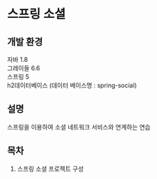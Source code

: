 # 스프링 소셜

## 개발 환경

자바 1.8  
그레이들 6.6  
스프링 5  
h2데이터베이스 (데이터 베이스명 : spring-social)

## 설명

스프링을 이용하여 소셜 네트워크 서비스와 연계하는 연습

## 목차

01. 스프링 소셜 프로젝트 구성
